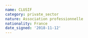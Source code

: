 ```yaml
---
name: CLUSIF
category: private_sector
nature: Association professionnelle 
nationality: France
date_signed: '2018-11-12'
---
```

    